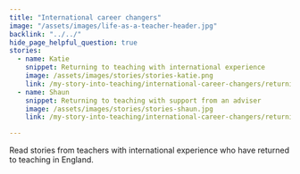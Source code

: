 ```yaml
---
title: "International career changers"
image: "/assets/images/life-as-a-teacher-header.jpg"
backlink: "../../"
hide_page_helpful_question: true
stories:
  - name: Katie
    snippet: Returning to teaching with international experience
    image: /assets/images/stories/stories-katie.png
    link: /my-story-into-teaching/international-career-changers/returning-to-teaching-with-international-experience
  - name: Shaun
    snippet: Returning to teaching with support from an adviser
    image: /assets/images/stories/stories-shaun.jpg
    link: /my-story-into-teaching/international-career-changers/returning-to-teaching-with-support-from-an-adviser

---
```


Read stories from teachers with international experience who have returned to teaching in England.

